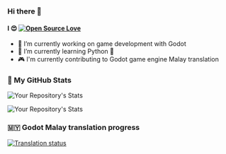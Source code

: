 ### Hi there 👋

#### I 😍 [![Open Source Love](https://badges.frapsoft.com/os/v3/open-source.svg?v=103)](https://github.com/ellerbrock/open-source-badges/)

- 🔭 I’m currently working on game development with Godot
- 🌱 I’m currently learning Python 🐍
- 🎮 I'm currently contributing to Godot game engine Malay translation

### 🌟 My GitHub Stats
![Your Repository's Stats](https://github-readme-stats.vercel.app/api?username=keviinx&show_icons=true)

![Your Repository's Stats](https://github-readme-stats.vercel.app/api/top-langs/?username=keviinx&theme=blue-green)

### 🇲🇾 Godot Malay translation progress
[![Translation status](https://hosted.weblate.org/widgets/godot-engine/ms/godot/svg-badge.svg)](https://hosted.weblate.org/engage/godot-engine/ms/)
<!--
**keviinx/keviinx** is a ✨ _special_ ✨ repository because its `README.md` (this file) appears on your GitHub profile.

Here are some ideas to get you started:

- 🔭 I’m currently working on ...
- 🌱 I’m currently learning ...
- 👯 I’m looking to collaborate on ...
- 🤔 I’m looking for help with ...
- 💬 Ask me about ...
- 📫 How to reach me: ...
- 😄 Pronouns: ...
- ⚡ Fun fact: ...
-->
